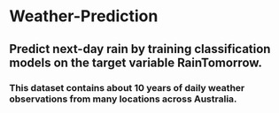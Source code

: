 # Weather-Prediction

## Predict next-day rain by training classification models on the target variable RainTomorrow.

### This dataset contains about 10 years of daily weather observations from many locations across Australia.
